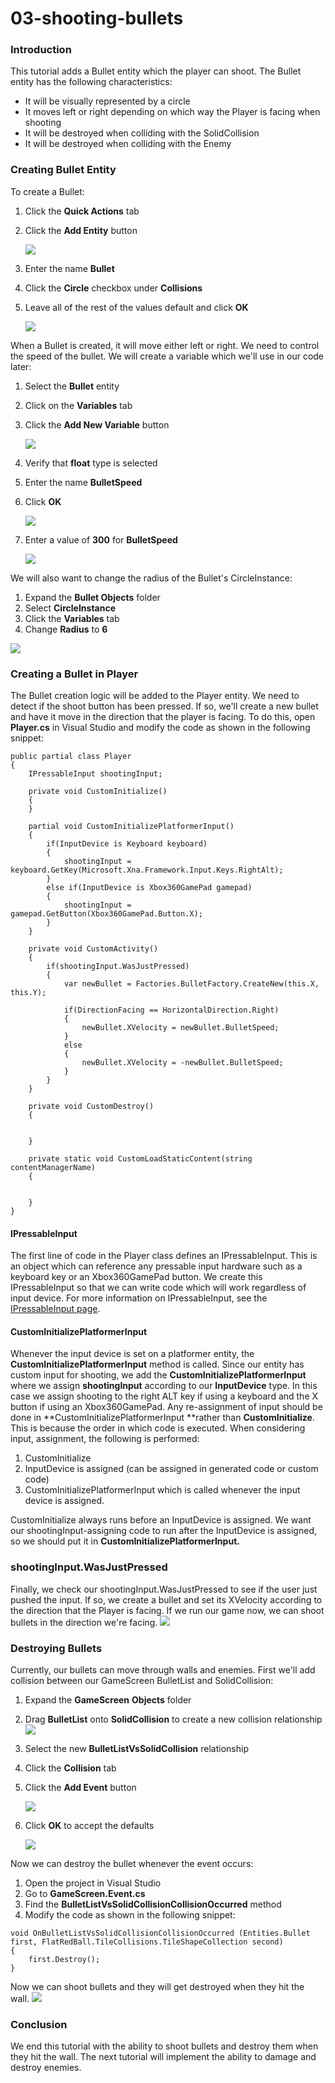 # 03-shooting-bullets

### Introduction

This tutorial adds a Bullet entity which the player can shoot. The Bullet entity has the following characteristics:

* It will be visually represented by a circle
* It moves left or right depending on which way the Player is facing when shooting
* It will be destroyed when colliding with the SolidCollision
* It will be destroyed when colliding with the Enemy

### Creating Bullet Entity

To create a Bullet:

1. Click the **Quick Actions** tab
2.  Click the **Add Entity** button

    ![](../../../../media/2021-04-img\_607e1fd7e03e3.png)
3. Enter the name **Bullet**
4. Click the **Circle** checkbox under **Collisions**
5.  Leave all of the rest of the values default and click **OK**

    ![](../../../../media/2021-04-img\_607e20336ee94.png)

When a Bullet is created, it will move either left or right. We need to control the speed of the bullet. We will create a variable which we'll use in our code later:

1. Select the **Bullet** entity
2. Click on the **Variables** tab
3.  Click the **Add New Variable** button

    ![](../../../../media/2021-04-img\_607e2221603ae.png)
4. Verify that **float** type is selected
5. Enter the name **BulletSpeed**
6.  Click **OK**

    ![](../../../../media/2021-04-img\_607e22630ea62.png)
7.  Enter a value of **300** for **BulletSpeed**

    ![](../../../../media/2021-04-img\_607e229ab79a5.png)

We will also want to change the radius of the Bullet's CircleInstance:

1. Expand the **Bullet Objects** folder
2. Select **CircleInstance**
3. Click the **Variables** tab
4. Change **Radius** to **6**

![](../../../../media/2021-04-img\_607e2fd8d283a.png)

### Creating a Bullet in Player

The Bullet creation logic will be added to the Player entity. We need to detect if the shoot button has been pressed. If so, we'll create a new bullet and have it move in the direction that the player is facing. To do this, open **Player.cs** in Visual Studio and modify the code as shown in the following snippet:

```
public partial class Player
{
    IPressableInput shootingInput;

    private void CustomInitialize()
    {
    }

    partial void CustomInitializePlatformerInput()
    {
        if(InputDevice is Keyboard keyboard)
        {
            shootingInput = keyboard.GetKey(Microsoft.Xna.Framework.Input.Keys.RightAlt);
        }
        else if(InputDevice is Xbox360GamePad gamepad)
        {
            shootingInput = gamepad.GetButton(Xbox360GamePad.Button.X);
        }
    }

    private void CustomActivity()
    {
        if(shootingInput.WasJustPressed)
        {
            var newBullet = Factories.BulletFactory.CreateNew(this.X, this.Y);

            if(DirectionFacing == HorizontalDirection.Right)
            {
                newBullet.XVelocity = newBullet.BulletSpeed;
            }
            else
            {
                newBullet.XVelocity = -newBullet.BulletSpeed;
            }
        }
    }

    private void CustomDestroy()
    {


    }

    private static void CustomLoadStaticContent(string contentManagerName)
    {


    }
}
```

&#x20;

#### IPressableInput

The first line of code in the Player class defines an IPressableInput. This is an object which can reference any pressable input hardware such as a keyboard key or an Xbox360GamePad button. We create this IPressableInput so that we can write code which will work regardless of input device. For more information on IPressableInput, see the [IPressableInput page](../../../../api/flatredball/input/ipressableinput.md).

#### CustomInitializePlatformerInput

Whenever the input device is set on a platformer entity, the **CustomInitializePlatformerInput** method is called. Since our entity has custom input for shooting, we add the **CustomInitializePlatformerInput** where we assign **shootingInput** according to our **InputDevice** type. In this case we assign shooting to the right ALT key if using a keyboard and the X button if using an Xbox360GamePad. Any re-assignment of input should be done in \*\*CustomInitializePlatformerInput \*\*rather than **CustomInitialize**. This is because the order in which code is executed. When considering input, assignment, the following is performed:

1. CustomInitialize
2. InputDevice is assigned (can be assigned in generated code or custom code)
3. CustomInitializePlatformerInput which is called whenever the input device is assigned.

CustomInitialize always runs before an InputDevice is assigned. We want our shootingInput-assigning code to run after the InputDevice is assigned, so we should put it in **CustomInitializePlatformerInput.**

### shootingInput.WasJustPressed

Finally, we check our shootingInput.WasJustPressed to see if the user just pushed the input. If so, we create a bullet and set its XVelocity according to the direction that the Player is facing. If we run our game now, we can shoot bullets in the direction we're facing. [![](../../../../media/2021-04-2021\_April\_19\_204105.gif)](../../../../media/2021-04-2021\_April\_19\_204105.gif)

### Destroying Bullets

Currently, our bullets can move through walls and enemies. First we'll add collision between our GameScreen BulletList and SolidCollision:

1. Expand the **GameScreen** **Objects** folder
2. Drag **BulletList** onto **SolidCollision** to create a new collision relationship [![](../../../../media/2021-04-2021\_April\_19\_202908.gif)](../../../../media/2021-04-2021\_April\_19\_202908.gif)
3. Select the new **BulletListVsSolidCollision** relationship
4. Click the **Collision** tab
5.  Click the **Add Event** button

    ![](../../../../media/2021-04-img\_607e3811765b5.png)
6.  Click **OK** to accept the defaults

    ![](../../../../media/2021-04-img\_607e38d7b39ff.png)

Now we can destroy the bullet whenever the event occurs:

1. Open the project in Visual Studio
2. Go to **GameScreen.Event.cs**
3. Find the **BulletListVsSolidCollisionCollisionOccurred** method
4. Modify the code as shown in the following snippet:

&#x20;

```
void OnBulletListVsSolidCollisionCollisionOccurred (Entities.Bullet first, FlatRedBall.TileCollisions.TileShapeCollection second)
{
    first.Destroy();    
}
```

Now we can shoot bullets and they will get destroyed when they hit the wall. [![](../../../../media/2021-04-2021\_April\_19\_202018-1.gif)](../../../../media/2021-04-2021\_April\_19\_202018-1.gif) &#x20;

### Conclusion

We end this tutorial with the ability to shoot bullets and destroy them when they hit the wall. The next tutorial will implement the ability to damage and destroy enemies.
